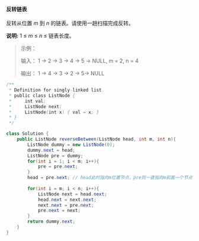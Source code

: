 #### 反转链表

反转从位置 *m* 到 *n* 的链表。请使用一趟扫描完成反转。

**说明:**
1 ≤ *m* ≤ *n* ≤ 链表长度。

> 示例：
>
> 输入： 1 -> 2 -> 3 -> 4 -> 5 -> NULL, m = 2, n = 4
>
> 输出： 1 -> 4 -> 3 -> 2 -> 5-> NULL



```java
/**
 * Definition for singly-linked list.
 * public class ListNode {
 *     int val;
 *     ListNode next;
 *     ListNode(int x) { val = x; }
 * }
 */

class Solution {
    public ListNode reverseBetween(ListNode head, int m, int n){
        ListNode dummy = new ListNode(0);
        dummy.next = head;
        ListNode pre = dummy;
        for(int i = 1; i < m; i++){
            pre = pre.next;
        }
        head = pre.next; // head此时指向m位置节点，pre则一直指向m前面一个节点
        
        for(int i = m; i < n; i++){
            ListNode next = head.next;
            head.next = next.next;
            next.next = pre.next;
            pre.next = next;
        }
        return dummy.next;
    }
}
```

